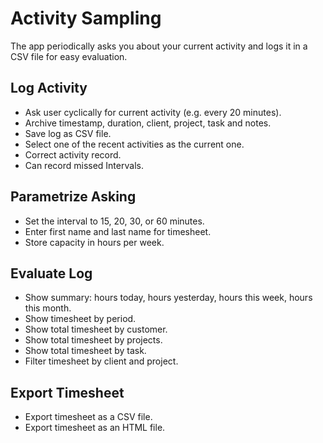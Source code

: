 ﻿# Activity Sampling

The app periodically asks you about your current activity and logs it in a CSV
file for easy evaluation.

## Log Activity

- Ask user cyclically for current activity (e.g. every 20 minutes).
- Archive timestamp, duration, client, project, task and notes.
- Save log as CSV file.
- Select one of the recent activities as the current one.
- Correct activity record.
- Can record missed Intervals.

## Parametrize Asking

- Set the interval to 15, 20, 30, or 60 minutes.
- Enter first name and last name for timesheet.
- Store capacity in hours per week.

## Evaluate Log

- Show summary: hours today, hours yesterday, hours this week, hours this month.
- Show timesheet by period.
- Show total timesheet by customer.
- Show total timesheet by projects.
- Show total timesheet by task.
- Filter timesheet by client and project.

## Export Timesheet

- Export timesheet as a CSV file.
- Export timesheet as an HTML file.
